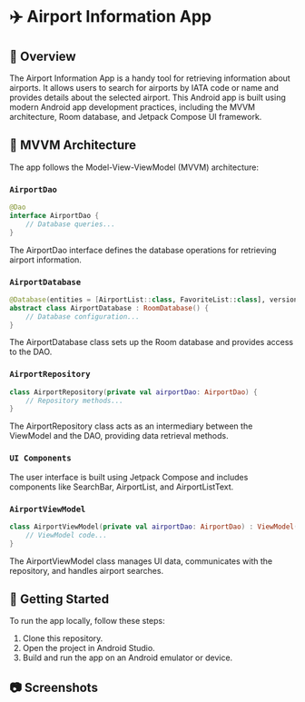 # ✈️ Airport Information App

## 📖 Overview

The Airport Information App is a handy tool for retrieving information about airports. It allows users to search for airports by IATA code or name and provides details about the selected airport. This Android app is built using modern Android app development practices, including the MVVM architecture, Room database, and Jetpack Compose UI framework.

## 🧱 MVVM Architecture

The app follows the Model-View-ViewModel (MVVM) architecture:

### `AirportDao`

```kotlin
@Dao
interface AirportDao {
    // Database queries...
}
```
The AirportDao interface defines the database operations for retrieving airport information.

### `AirportDatabase`

```kotlin
@Database(entities = [AirportList::class, FavoriteList::class], version = 1)
abstract class AirportDatabase : RoomDatabase() {
    // Database configuration...
}
```
The AirportDatabase class sets up the Room database and provides access to the DAO.

### `AirportRepository`

```kotlin
class AirportRepository(private val airportDao: AirportDao) {
    // Repository methods...
}
```
The AirportRepository class acts as an intermediary between the ViewModel and the DAO, providing data retrieval methods.

### `UI Components`

The user interface is built using Jetpack Compose and includes components like SearchBar, AirportList, and AirportListText.

### `AirportViewModel`

```kotlin
class AirportViewModel(private val airportDao: AirportDao) : ViewModel() {
    // ViewModel code...
}
```
The AirportViewModel class manages UI data, communicates with the repository, and handles airport searches.

## 🚀 Getting Started
To run the app locally, follow these steps:

1. Clone this repository.
2. Open the project in Android Studio.
3. Build and run the app on an Android emulator or device.

## 📷 Screenshots
